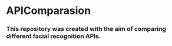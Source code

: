 # APIComparasion

### This repository was created with the aim of comparing different facial recognition APIs.
